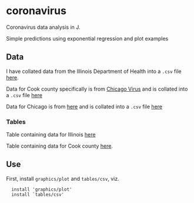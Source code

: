# coronavirus

Coronavirus data analysis in J.

Simple predictions using exponential regression and plot examples

## Data

I have collated data from the Illinois Department of Health into a `.csv` file
[here](https://github.com/vmchale/coronavirus/blob/master/illinois.csv).

Data for Cook county specifically is from [Chicago Virus](https://chicagovirus.com) and
is collated into a `.csv` file
[here](https://github.com/vmchale/coronavirus/blob/master/cook.csv)

Data for Chicago is from [here](https://www.chicago.gov/city/en/sites/covid-19/home/latest-data.html) and
is collated into a `.csv` file
[here](https://github.com/vmchale/coronavirus/blob/master/chicago.csv)

### Tables

Table containing data for Illinois
[here](https://vmchale.github.io/coronavirus/ilgen.html)

Table containing data for Cook county
[here](https://vmchale.github.io/coronavirus/illinois.html).

## Use

First, install `graphics/plot` and `tables/csv`, viz.

```
  install 'graphics/plot'
  install `tables/csv'
```
